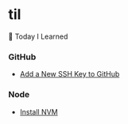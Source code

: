 # til

🧠 Today I Learned

### GitHub

- [Add a New SSH Key to GitHub](github/add-new-ssh-key.md)

### Node

- [Install NVM](node/install-nvm.md)
